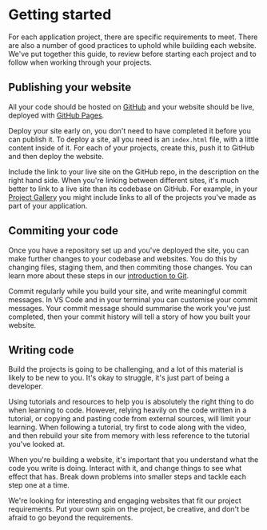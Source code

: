 # Getting started

For each application project, there are specific requirements to meet. There are also a number of good practices to uphold while building each website. We've put together this guide, to review before starting each project and to follow when working through your projects.

## Publishing your website

All your code should be hosted on [GitHub](https://github.com/) and your website should be live, deployed with [GitHub Pages](https://pages.github.com/).

Deploy your site early on, you don't need to have completed it before you can publish it. To deploy a site, all you need is an `index.html` file, with a little content inside of it. For each of your projects, create this, push it to GitHub and then deploy the website.

Include the link to your live site on the GitHub repo, in the description on the right hand side. When you're linking between different sites, it's much better to link to a live site than its codebase on GitHub. For example, in your [Project Gallery](/course/syllabus/application/project-gallery/project/) you might include links to all of the projects you've made as part of your application.

## Commiting your code

Once you have a repository set up and you've deployed the site, you can make further changes to your codebase and websites. You do this by changing files, staging them, and then commiting those changes. You can learn more about these steps in our [introduction to Git](/workshops/git-intro/).

Commit regularly while you build your site, and write meaningful commit messages. In VS Code and in your terminal you can customise your commit messages. Your commit message should summarise the work you've just completed, then your commit history will tell a story of how you built your website.

## Writing code

Build the projects is going to be challenging, and a lot of this material is likely to be new to you. It's okay to struggle, it's just part of being a developer.

Using tutorials and resources to help you is absolutely the right thing to do when learning to code. However, relying heavily on the code written in a tutorial, or copying and pasting code from external sources, will limit your learning. When following a tutorial, try first to code along with the video, and then rebuild your site from memory with less reference to the tutorial you've looked at.

When you're building a website, it's important that you understand what the code you write is doing. Interact with it, and change things to see what effect that has. Break down problems into smaller steps and tackle each step one at a time.

We're looking for interesting and engaging websites that fit our project requirements. Put your own spin on the project, be creative, and don't be afraid to go beyond the requirements.
